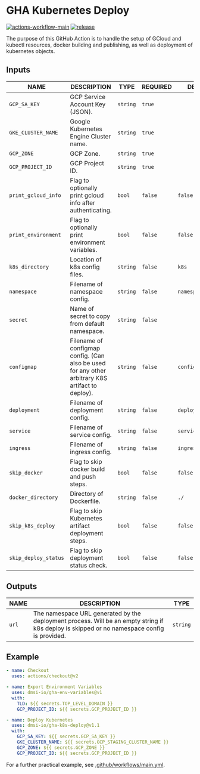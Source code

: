 # GHA Kubernetes Deploy

[![actions-workflow-main][actions-workflow-main-badge]][actions-workflow-main]
[![release][release-badge]][release]

The purpose of this GitHub Action is to handle the setup of GCloud and kubectl resources, docker building and publishing, as well as deployment of kubernetes objects.

## Inputs

| NAME                 | DESCRIPTION                                                                                      | TYPE     | REQUIRED | DEFAULT           |
| -------------------- | ------------------------------------------------------------------------------------------------ | -------- | -------- | ----------------- |
| `GCP_SA_KEY`         | GCP Service Account Key (JSON).                                                                  | `string` | `true`   |                   |
| `GKE_CLUSTER_NAME`   | Google Kubernetes Engine Cluster name.                                                           | `string` | `true`   |                   |
| `GCP_ZONE`           | GCP Zone.                                                                                        | `string` | `true`   |                   |
| `GCP_PROJECT_ID`     | GCP Project ID.                                                                                  | `string` | `true`   |                   |
| `print_gcloud_info`  | Flag to optionally print gcloud info after authenticating.                                       | `bool`   | `false`  | `false`           |
| `print_environment`  | Flag to optionally print environment variables.                                                  | `bool`   | `false`  | `false`           |
| `k8s_directory`      | Location of k8s config files.                                                                    | `string` | `false`  | `k8s`             |
| `namespace`          | Filename of namespace config.                                                                    | `string` | `false`  | `namespace.yaml`  |
| `secret`             | Name of secret to copy from default namespace.                                                   | `string` | `false`  |                   |
| `configmap`          | Filename of configmap config. (Can also be used for any other arbitrary K8S artifact to deploy). | `string` | `false`  | `configmap.yaml`  |
| `deployment`         | Filename of deployment config.                                                                   | `string` | `false`  | `deployment.yaml` |
| `service`            | Filename of service config.                                                                      | `string` | `false`  | `service.yaml`    |
| `ingress`            | Filename of ingress config.                                                                      | `string` | `false`  | `ingress.yaml`    |
| `skip_docker`        | Flag to skip docker build and push steps.                                                        | `bool`   | `false`  | `false`           |
| `docker_directory`   | Directory of Dockerfile.                                                                         | `string` | `false`  | `./`              |
| `skip_k8s_deploy`    | Flag to skip Kubernetes artifact deployment steps.                                               | `bool`   | `false`  | `false`           |
| `skip_deploy_status` | Flag to skip deployment status check.                                                            | `bool`   | `false`  | `false`           |

## Outputs

| NAME  | DESCRIPTION                                                                                                                                 | TYPE     |
| ----- | ------------------------------------------------------------------------------------------------------------------------------------------- | -------- |
| `url` | The namespace URL generated by the deployment process. Will be an empty string if k8s deploy is skipped or no namespace config is provided. | `string` |

## Example

```yaml
- name: Checkout
  uses: actions/checkout@v2

- name: Export Environment Variables
  uses: dmsi-io/gha-env-variables@v1
  with:
    TLD: ${{ secrets.TOP_LEVEL_DOMAIN }}
    GCP_PROJECT_ID: ${{ secrets.GCP_PROJECT_ID }}

- name: Deploy Kubernetes
  uses: dmsi-io/gha-k8s-deploy@v1.1
  with:
    GCP_SA_KEY: ${{ secrets.GCP_SA_KEY }}
    GKE_CLUSTER_NAME: ${{ secrets.GCP_STAGING_CLUSTER_NAME }}
    GCP_ZONE: ${{ secrets.GCP_ZONE }}
    GCP_PROJECT_ID: ${{ secrets.GCP_PROJECT_ID }}
```

For a further practical example, see [.github/workflows/main.yml](.github/workflows/main.yml).

<!-- badge links -->

[actions-workflow-main]: https://github.com/dmsi-io/gha-k8s-deploy/actions/query?workflow%3ATest%2gha-k8s-deploy
[actions-workflow-main-badge]: https://img.shields.io/github/workflow/status/dmsi-io/gha-k8s-deploy/Test%20gha-k8s-deploy?label=Test%20gha-k8s-deploy&style=for-the-badge&logo=github
[release]: https://github.com/dmsi-io/gha-k8s-deploy/releases
[release-badge]: https://img.shields.io/github/v/release/dmsi-io/gha-k8s-deploy?style=for-the-badge&logo=github

